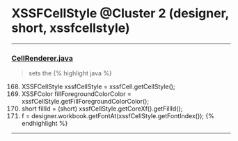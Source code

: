 # XSSFCellStyle @Cluster 2 (designer, short, xssfcellstyle)

***

### [CellRenderer.java](https://searchcode.com/codesearch/view/121321564/)
> sets the 
{% highlight java %}
168. XSSFCellStyle xssfCellStyle = xssfCell.getCellStyle();
170. XSSFColor fillForegroundColorColor = xssfCellStyle.getFillForegroundColorColor();
172.   short fillId = (short) xssfCellStyle.getCoreXf().getFillId();
178. f = designer.workbook.getFontAt(xssfCellStyle.getFontIndex());
{% endhighlight %}

***

